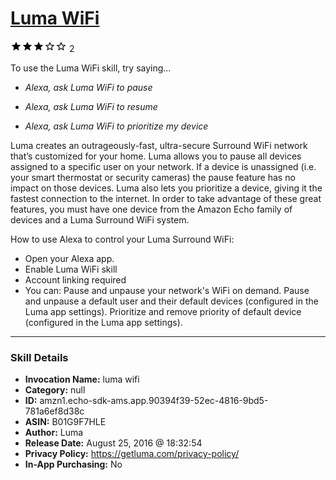 # [Luma WiFi](http://alexa.amazon.com/#skills/amzn1.echo-sdk-ams.app.90394f39-52ec-4816-9bd5-781a6ef8d38c)
![3 stars](../../images/ic_star_black_18dp_1x.png)![3 stars](../../images/ic_star_black_18dp_1x.png)![3 stars](../../images/ic_star_black_18dp_1x.png)![3 stars](../../images/ic_star_border_black_18dp_1x.png)![3 stars](../../images/ic_star_border_black_18dp_1x.png) 2

To use the Luma WiFi skill, try saying...

* *Alexa, ask Luma WiFi to pause*

* *Alexa, ask Luma WiFi to resume*

* *Alexa, ask Luma WiFi to prioritize my device*

Luma creates an outrageously-fast, ultra-secure Surround WiFi network that’s customized for your home. Luma allows you to pause all devices assigned to a specific user on your network.  If a device is unassigned (i.e. your smart thermostat or security cameras) the pause feature has no impact on those devices. Luma also lets you prioritize a device, giving it the fastest connection to the internet. In order to take advantage of these great features, you must have one device from the Amazon Echo family of devices and a Luma Surround WiFi system.

How to use Alexa to control your Luma Surround WiFi:

* Open your Alexa app.
* Enable Luma WiFi skill
* Account linking required
* You can: Pause and unpause your network's WiFi on demand.   Pause and unpause a default user and their default devices (configured in the Luma app settings).  Prioritize and remove priority of default device (configured in the Luma app settings).

***

### Skill Details

* **Invocation Name:** luma wifi
* **Category:** null
* **ID:** amzn1.echo-sdk-ams.app.90394f39-52ec-4816-9bd5-781a6ef8d38c
* **ASIN:** B01G9F7HLE
* **Author:** Luma
* **Release Date:** August 25, 2016 @ 18:32:54
* **Privacy Policy:** https://getluma.com/privacy-policy/
* **In-App Purchasing:** No
